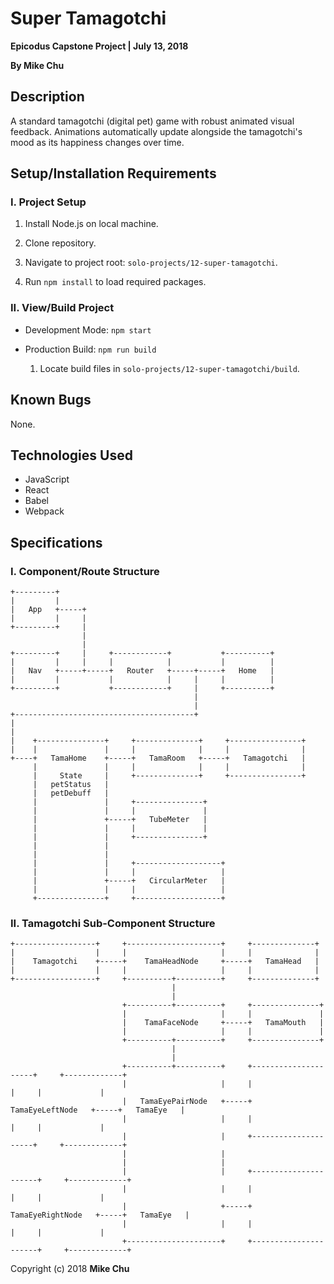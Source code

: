# Super Tamagotchi

**Epicodus Capstone Project | July 13, 2018**

**By Mike Chu**

## Description

A standard tamagotchi (digital pet) game with robust animated visual feedback. Animations automatically update alongside the tamagotchi's mood as its happiness changes over time.

## Setup/Installation Requirements

### I. Project Setup

1. Install Node.js on local machine.

2. Clone repository.

3. Navigate to project root: `solo-projects/12-super-tamagotchi`.

4. Run `npm install` to load required packages.

### II. View/Build Project

- Development Mode: `npm start`

- Production Build: `npm run build`

  1. Locate build files in `solo-projects/12-super-tamagotchi/build`.

## Known Bugs

None.

## Technologies Used

- JavaScript
- React
- Babel
- Webpack

## Specifications

### I. Component/Route Structure

```
+---------+
|         |
|   App   +-----+
|         |     |
+---------+     |
                |
                |
+---------+     |     +------------+           +----------+
|         |     |     |            |           |          |
|   Nav   +-----+-----+   Router   +-----+-----+   Home   |
|         |           |            |     |     |          |
+---------+           +------------+     |     +----------+
                                         |
                                         |
+----------------------------------------+
|
|
|    +---------------+     +--------------+     +----------------+
|    |               |     |              |     |                |
+----+   TamaHome    +-----+   TamaRoom   +-----+   Tamagotchi   |
     |               |     |              |     |                |
     |     State     |     +--------------+     +----------------+
     |   petStatus   |
     |   petDebuff   |
     |               |     +---------------+
     |               |     |               |
     |               +-----+   TubeMeter   |
     |               |     |               |
     |               |     +---------------+
     |               |
     |               |
     |               |     +-------------------+
     |               |     |                   |
     |               +-----+   CircularMeter   |
     |               |     |                   |
     +---------------+     +-------------------+
```

### II. Tamagotchi Sub-Component Structure

```
+------------------+     +---------------------+     +--------------+
|                  |     |                     |     |              |
|    Tamagotchi    +-----+    TamaHeadNode     +-----+   TamaHead   |
|                  |     |                     |     |              |
+------------------+     +----------+----------+     +--------------+
                                    |
                                    |
                         +----------+----------+     +---------------+
                         |                     |     |               |
                         |    TamaFaceNode     +-----+   TamaMouth   |
                         |                     |     |               |
                         +----------+----------+     +---------------+
                                    |
                                    |
                         +----------+----------+     +---------------------+     +-------------+
                         |                     |     |                     |     |             |
                         |   TamaEyePairNode   +-----+   TamaEyeLeftNode   +-----+   TamaEye   |
                         |                     |     |                     |     |             |
                         |                     |     +---------------------+     +-------------+
                         |                     |
                         |                     |
                         |                     |     +----------------------+     +-------------+
                         |                     |     |                      |     |             |
                         |                     +-----+   TamaEyeRightNode   +-----+   TamaEye   |
                         |                     |     |                      |     |             |
                         +---------------------+     +----------------------+     +-------------+
```

Copyright (c) 2018 **Mike Chu**
